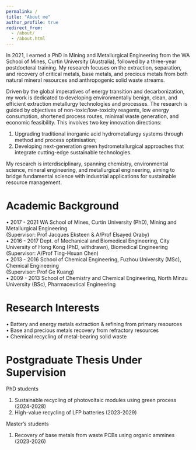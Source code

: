 ```yaml
---
permalink: /
title: "About me"
author_profile: true
redirect_from: 
  - /about/
  - /about.html
---
```


In 2021, I earned a PhD in Mining and Metallurgical Engineering from the WA School of Mines, Curtin University (Australia), followed by a three-year postdoctoral training. My research focuses on the extraction, separation, and recovery of critical metals, base metals, and precious metals from both natural mineral resources and anthropogenic solid waste streams.

Driven by the global imperatives of energy transition and decarbonization, my work is dedicated to developing environmentally benign, clean, and efficient extraction metallurgy technologies and processes. The research is guided by objectives of non-toxic/low-toxicity reagents, low energy consumption, shortened process routes, minimal waste generation, and economic feasibility. This involves two key innovation directions:

1. Upgrading traditional inorganic acid hydrometallurgy systems through method and process optimisation;
2. Developing next-generation green hydrometallurgical approaches that integrate cutting-edge sustainable technologies.

My research is interdisciplinary, spanning chemistry, environmental science, mineral engineering, and metallurgical engineering, aiming to bridge fundamental science with industrial applications for sustainable resource management.

Academic Background
======
• 2017 - 2021 WA School of Mines, Curtin University (PhD), Mining and Metallurgical Engineering  
  (Supervisor: Prof Jacques Eksteen & A/Prof Elsayed Oraby)  
• 2016 - 2017 Dept. of Mechanical and Biomedical Engineering, City University of Hong Kong (PhD, withdrawn), Biomedical Engineering  
  (Supervisor: A/Prof Ting-Hsuan Chen)  
• 2013 - 2016 School of Chemical Engineering, Fuzhou University (MSc), Chemical Engineering  
  (Supervisor: Prof Ge Kuang)  
• 2009 - 2013 School of Chemistry and Chemical Engineering, North Minzu University (BSc), Pharmaceutical Engineering  

Research Interests
======
•	Battery and energy metals extraction & refining from primary resources  
•	Base and precious metals recovery from refractory resources  
•	Chemical recycling of metal-bearing solid waste  

Postgraduate Thesis Under Supervision
======
PhD students  
1. Sustainable recycling of photovoltaic modules using green process (2024-2028)  
2. High-value recycling of LFP batteries (2023-2029)

Master’s students  
1. Recovery of base metals from waste PCBs using organic ammines (2023-2026)  
